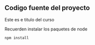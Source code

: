 ## Codigo fuente del proyecto

Este es e titulo del curso

Recuerden instalar los paquetes de node

```
npm install
```